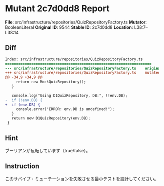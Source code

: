 # Mutant 2c7d0dd8 Report

**File**: src/infrastructure/repositories/QuizRepositoryFactory.ts
**Mutator**: BooleanLiteral
**Original ID**: 9544
**Stable ID**: 2c7d0dd8
**Location**: L38:7–L38:14

## Diff

```diff
Index: src/infrastructure/repositories/QuizRepositoryFactory.ts
===================================================================
--- src/infrastructure/repositories/QuizRepositoryFactory.ts	original
+++ src/infrastructure/repositories/QuizRepositoryFactory.ts	mutated #9544
@@ -34,9 +34,9 @@
     return new MockQuizRepository();
   }
 
   console.log("Using D1QuizRepository, DB:", !!env.DB);
-  if (!env.DB) {
+  if (env.DB) {
     console.error("ERROR: env.DB is undefined!");
   }
   return new D1QuizRepository(env.DB);
 }
```

## Hint

ブーリアンが反転しています（true/false）。

## Instruction

このサバイブ・ミューテーションを失敗させる最小テストを設計してください。
